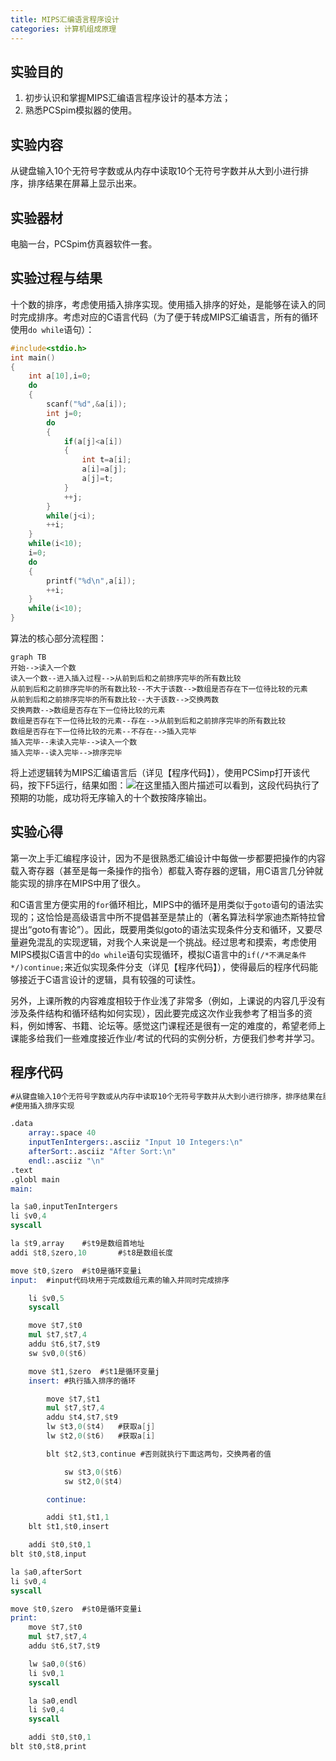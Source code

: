 ```yaml
---
title: MIPS汇编语言程序设计
categories: 计算机组成原理
---
```

## 实验目的

1. 初步认识和掌握MIPS汇编语言程序设计的基本方法；
2. 熟悉PCSpim模拟器的使用。

## 实验内容

从键盘输入10个无符号字数或从内存中读取10个无符号字数并从大到小进行排序，排序结果在屏幕上显示出来。

## 实验器材

电脑一台，PCSpim仿真器软件一套。

## 实验过程与结果

十个数的排序，考虑使用插入排序实现。使用插入排序的好处，是能够在读入的同时完成排序。考虑对应的C语言代码（为了便于转成MIPS汇编语言，所有的循环使用`do while`语句）：

```c
#include<stdio.h>
int main()
{
	int a[10],i=0;
	do
	{
		scanf("%d",&a[i]);
		int j=0;
		do
		{
			if(a[j]<a[i])
			{
				int t=a[i];
				a[i]=a[j];
				a[j]=t;
			}
			++j;
		}
		while(j<i);
		++i;
	}
	while(i<10);
	i=0;
	do
	{
		printf("%d\n",a[i]);
		++i;
	}
	while(i<10);
}
```

算法的核心部分流程图：

```mermaid
graph TB
开始-->读入一个数
读入一个数--进入插入过程-->从前到后和之前排序完毕的所有数比较
从前到后和之前排序完毕的所有数比较--不大于该数-->数组是否存在下一位待比较的元素
从前到后和之前排序完毕的所有数比较--大于该数-->交换两数
交换两数-->数组是否存在下一位待比较的元素
数组是否存在下一位待比较的元素--存在-->从前到后和之前排序完毕的所有数比较
数组是否存在下一位待比较的元素--不存在-->插入完毕
插入完毕--未读入完毕-->读入一个数
插入完毕--读入完毕-->排序完毕
```

将上述逻辑转为MIPS汇编语言后（详见【程序代码】），使用PCSimp打开该代码，按下F5运行，结果如图：![在这里插入图片描述](https://img-blog.csdn.net/20181015094017354)可以看到，这段代码执行了预期的功能，成功将无序输入的十个数按降序输出。

## 实验心得

第一次上手汇编程序设计，因为不是很熟悉汇编设计中每做一步都要把操作的内容载入寄存器（甚至是每一条操作的指令）都载入寄存器的逻辑，用C语言几分钟就能实现的排序在MIPS中用了很久。

和C语言里方便实用的`for`循环相比，MIPS中的循环是用类似于`goto`语句的语法实现的；这恰恰是高级语言中所不提倡甚至是禁止的（著名算法科学家迪杰斯特拉曾提出“goto有害论”）。因此，既要用类似goto的语法实现条件分支和循环，又要尽量避免混乱的实现逻辑，对我个人来说是一个挑战。经过思考和摸索，考虑使用MIPS模拟C语言中的`do while`语句实现循环，模拟C语言中的`if(/*不满足条件*/)continue;`来近似实现条件分支（详见【程序代码】），使得最后的程序代码能够接近于C语言设计的逻辑，具有较强的可读性。

另外，上课所教的内容难度相较于作业浅了非常多（例如，上课说的内容几乎没有涉及条件结构和循环结构如何实现），因此要完成这次作业我参考了相当多的资料，例如博客、书籍、论坛等。感觉这门课程还是很有一定的难度的，希望老师上课能多给我们一些难度接近作业/考试的代码的实例分析，方便我们参考并学习。

## 程序代码

```nasm
#从键盘输入10个无符号字数或从内存中读取10个无符号字数并从大到小进行排序，排序结果在屏幕上显示出来。
#使用插入排序实现

.data
	array:.space 40
	inputTenIntergers:.asciiz "Input 10 Integers:\n"
	afterSort:.asciiz "After Sort:\n"
	endl:.asciiz "\n"
.text
.globl main
main:

la $a0,inputTenIntergers
li $v0,4
syscall

la $t9,array	#$t9是数组首地址
addi $t8,$zero,10       #$t8是数组长度

move $t0,$zero	#$t0是循环变量i
input:	#input代码块用于完成数组元素的输入并同时完成排序

	li $v0,5
	syscall

	move $t7,$t0
	mul $t7,$t7,4
	addu $t6,$t7,$t9
	sw $v0,0($t6)

	move $t1,$zero	#$t1是循环变量j
	insert:	#执行插入排序的循环

		move $t7,$t1
		mul $t7,$t7,4
		addu $t4,$t7,$t9
		lw $t3,0($t4)	#获取a[j]
		lw $t2,0($t6)	#获取a[i]

		blt $t2,$t3,continue #否则就执行下面这两句，交换两者的值

			sw $t3,0($t6)
			sw $t2,0($t4)

		continue:

		addi $t1,$t1,1
	blt $t1,$t0,insert

	addi $t0,$t0,1
blt $t0,$t8,input

la $a0,afterSort
li $v0,4
syscall

move $t0,$zero	#$t0是循环变量i
print:
	move $t7,$t0
	mul $t7,$t7,4
	addu $t6,$t7,$t9

	lw $a0,0($t6)
	li $v0,1
	syscall

	la $a0,endl
	li $v0,4
	syscall

	addi $t0,$t0,1
blt $t0,$t8,print
```
